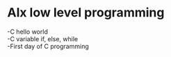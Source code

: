<h1>Alx low level programming</h1>
-C hello world<br>
-C variable if, else, while<br>
-First day of C programming<br>

